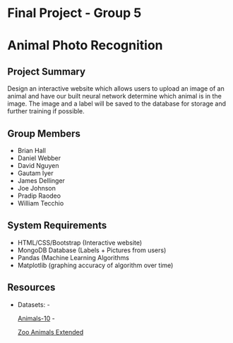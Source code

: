 # Final Project - Group 5

# Animal Photo Recognition 
## Project Summary

<p> Design an interactive website which allows users to upload an image of an animal and have our built neural network determine which animal is in the image. The image and a label will be saved to the database for storage and further training if possible.</p>

## Group Members 
* Brian Hall 
* Daniel Webber
* David Nguyen
* Gautam Iyer
* James Dellinger
* Joe Johnson
* Pradip Raodeo
* William Tecchio

## System Requirements
* HTML/CSS/Bootstrap (Interactive website)
* MongoDB Database (Labels + Pictures from users)
* Pandas (Machine Learning Algorithms
* Matplotlib (graphing accuracy of algorithm over time)

## Resources
* Datasets:
  -<p><a href= "https://www.kaggle.com/datasets/viratkothari/animal10">Animals-10</a> 
  -<p><a href= "https://www.kaggle.com/datasets/agajorte/zoo-animals-extended-dataset">Zoo Animals Extended</a>
